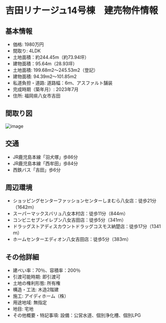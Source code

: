 # 吉田リナージュ14号棟　建売物件情報

## 基本情報
- 価格: 1980万円
- 間取り: 4LDK
- 土地面積：約244.45m（約73.94坪）
- 建物面積：95.64m（28.93坪）
- 土地面積: 199.68m2～245.53m2（登記）
- 建物面積: 94.39m2～101.85m2
- 私道負担・道路: 道路幅：6ｍ、アスファルト舗装
- 完成時期（築年月）: 2023年7月
- 住所: 福岡県八女市吉田

## 間取り図
![image](https://github.com/kouairchair/myhome/assets/11924482/af4df3a9-0b59-44d9-a7dd-27e1d7a654dd)

## 交通
- JR鹿児島本線「羽犬塚」歩86分
- JR鹿児島本線「西牟田」歩84分
- 西鉄バス「吉田」歩6分

## 周辺環境
- ショッピングセンターファッションセンターしまむら八女店：徒歩21分（1642ｍ）
- スーパーマックスバリュ八女本村店：徒歩11分（844ｍ）
- コンビニセブンイレブン八女吉田店：徒歩5分（341ｍ）
- ドラッグストアディスカウントドラッグコスモス納楚店：徒歩17分（1341ｍ）
- ホームセンターエディオン八女吉田店：徒歩5分（383ｍ）

## その他詳細
- 建ぺい率：70％、容積率：200％
- 引渡可能時期: 即引渡可
- 土地の権利形態: 所有権
- 構造・工法: 木造2階建
- 施工: アイディホーム（株）
- 用途地域: 無指定
- 地目: 宅地
- その他概要・特記事項: 設備：公営水道、個別浄化槽、個別LPG
